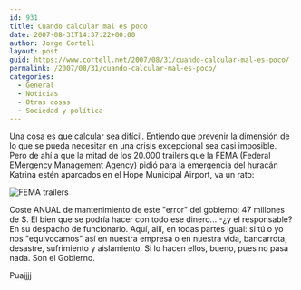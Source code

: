 ```yaml
---
id: 931
title: Cuando calcular mal es poco
date: 2007-08-31T14:37:22+00:00
author: Jorge Cortell
layout: post
guid: https://www.cortell.net/2007/08/31/cuando-calcular-mal-es-poco/
permalink: /2007/08/31/cuando-calcular-mal-es-poco/
categories:
  - General
  - Noticias
  - Otras cosas
  - Sociedad y polí­tica
---
```

Una cosa es que calcular sea difí­cil. Entiendo que prevenir la dimensión de lo que se pueda necesitar en una crisis excepcional sea casi imposible. Pero de ahí­ a que la mitad de los 20.000 trailers que la FEMA (Federal EMergency Management Agency) pidió para la emergencia del huracán Katrina estén aparcados en el Hope Municipal Airport, va un rato:

![FEMA trailers](https://www.cbsnews.com/images/2006/10/01/imageb05e07ce-2a2f-4e72-98f5-1a74f89f7365.jpg "FEMA trailers")

Coste ANUAL de mantenimiento de este "error" del gobierno: 47 millones de $. El bien que se podrí­a hacer con todo ese dinero... -¿y el responsable? En su despacho de funcionario. Aquí­, allí­, en todas partes igual: si tú o yo nos "equivocamos" así­ en nuestra empresa o en nuestra vida, bancarrota, desastre, sufrimiento y aislamiento. Si lo hacen ellos, bueno, pues no pasa nada. Son el Gobierno.

Puajjjj
